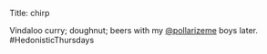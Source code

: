 Title: chirp

Vindaloo curry; doughnut; beers with my <a href="http://twitter.com/pollarizeme">@pollarizeme</a> boys later. #HedonisticThursdays
